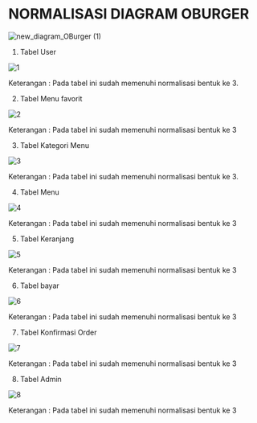 <h1 b >NORMALISASI DIAGRAM OBURGER </h1>

![new_diagram_OBurger (1)](https://user-images.githubusercontent.com/71611488/162273818-e03585d8-f80a-47ae-b30c-f8425c64a86d.jpg)


1. Tabel User

![1](https://user-images.githubusercontent.com/71611488/162273838-ec44e6c9-072e-4fdf-aa20-9f22840fba9f.PNG)

Keterangan :  Pada tabel ini sudah memenuhi normalisasi bentuk ke 3.

2. Tabel Menu favorit

![2](https://user-images.githubusercontent.com/71611488/162273846-4e67f512-dd59-4181-8a90-89d9ead2be27.PNG)

Keterangan :  Pada tabel ini sudah memenuhi normalisasi bentuk ke 3

3. Tabel Kategori Menu 

![3](https://user-images.githubusercontent.com/71611488/162273853-81d8b47f-f943-4fc5-93d5-b3027252ee65.PNG)

Keterangan :  Pada tabel ini sudah memenuhi normalisasi bentuk ke 3.

4. Tabel Menu 

![4](https://user-images.githubusercontent.com/71611488/162273863-eb6ba837-b047-4d35-b263-23bfcc210764.PNG)

Keterangan :  Pada tabel ini sudah memenuhi normalisasi bentuk ke 3

5. Tabel Keranjang

![5](https://user-images.githubusercontent.com/71611488/162273892-2161be21-1df2-4190-b3bd-2ee6c9a249c0.PNG)

Keterangan :  Pada tabel ini sudah memenuhi normalisasi bentuk ke 3

6. Tabel bayar

![6](https://user-images.githubusercontent.com/71611488/162273910-d4f22122-047e-4ed1-8fd4-44ed3145ee79.PNG)

Keterangan :  Pada tabel ini sudah memenuhi normalisasi bentuk ke 3

7. Tabel Konfirmasi Order

![7](https://user-images.githubusercontent.com/71611488/162273918-79e46e2c-58b5-4b94-ba6a-f94c903ea40d.PNG)

Keterangan :  Pada tabel ini sudah memenuhi normalisasi bentuk ke 3

8. Tabel Admin

![8](https://user-images.githubusercontent.com/71611488/162273926-0fa83473-1906-4fff-b5a5-29103f952ba6.PNG)

Keterangan :  Pada tabel ini sudah memenuhi normalisasi bentuk ke 3

